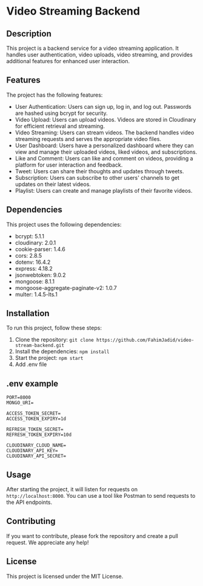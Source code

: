 # Video Streaming Backend

## Description

This project is a backend service for a video streaming application. It handles user authentication, video uploads, video streaming, and provides additional features for enhanced user interaction.


## Features

The project has the following features:

- User Authentication: Users can sign up, log in, and log out. Passwords are hashed using bcrypt for security.
- Video Upload: Users can upload videos. Videos are stored in Cloudinary for efficient retrieval and streaming.
- Video Streaming: Users can stream videos. The backend handles video streaming requests and serves the appropriate video files.
- User Dashboard: Users have a personalized dashboard where they can view and manage their uploaded videos, liked videos, and subscriptions.
- Like and Comment: Users can like and comment on videos, providing a platform for user interaction and feedback.
- Tweet: Users can share their thoughts and updates through tweets.
- Subscription: Users can subscribe to other users' channels to get updates on their latest videos.
- Playlist: Users can create and manage playlists of their favorite videos.

## Dependencies

This project uses the following dependencies:

- bcrypt: 5.1.1
- cloudinary: 2.0.1
- cookie-parser: 1.4.6
- cors: 2.8.5
- dotenv: 16.4.2
- express: 4.18.2
- jsonwebtoken: 9.0.2
- mongoose: 8.1.1
- mongoose-aggregate-paginate-v2: 1.0.7
- multer: 1.4.5-lts.1

## Installation

To run this project, follow these steps:

1. Clone the repository: `git clone https://github.com/FahimJadid/video-stream-backend.git`
2. Install the dependencies: `npm install`
3. Start the project: `npm start`
4. Add .env file

## .env example
```
PORT=8000
MONGO_URI=

ACCESS_TOKEN_SECRET=
ACCESS_TOKEN_EXPIRY=1d

REFRESH_TOKEN_SECRET=
REFRESH_TOKEN_EXPIRY=10d

CLOUDINARY_CLOUD_NAME=
CLOUDINARY_API_KEY=
CLOUDINARY_API_SECRET=

```

## Usage

After starting the project, it will listen for requests on `http://localhost:8000`. You can use a tool like Postman to send requests to the API endpoints.

## Contributing

If you want to contribute, please fork the repository and create a pull request. We appreciate any help!

## License

This project is licensed under the MIT License.
